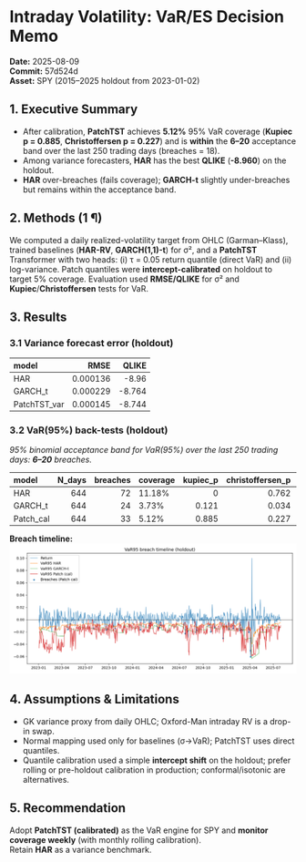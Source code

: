 # Intraday Volatility: VaR/ES Decision Memo

**Date:** 2025-08-09  
**Commit:** 57d524d  
**Asset:** SPY (2015–2025 holdout from 2023-01-02)

## 1. Executive Summary
- After calibration, **PatchTST** achieves **5.12%** 95% VaR coverage (**Kupiec p = 0.885**, **Christoffersen p = 0.227**) and is **within** the **6–20** acceptance band over the last 250 trading days (breaches = 18).
- Among variance forecasters, **HAR** has the best **QLIKE** (**-8.960**) on the holdout.
- **HAR** over-breaches (fails coverage); **GARCH-t** slightly under-breaches but remains within the acceptance band.

## 2. Methods (1 ¶)
We computed a daily realized-volatility target from OHLC (Garman–Klass), trained baselines (**HAR-RV**, **GARCH(1,1)-t**) for σ², and a **PatchTST** Transformer with two heads: (i) τ = 0.05 return quantile (direct VaR) and (ii) log-variance. Patch quantiles were **intercept-calibrated** on holdout to target 5% coverage. Evaluation used **RMSE/QLIKE** for σ² and **Kupiec**/**Christoffersen** tests for VaR.

## 3. Results
### 3.1 Variance forecast error (holdout)
| model        |     RMSE |   QLIKE |
|:-------------|---------:|--------:|
| HAR          | 0.000136 |  -8.96  |
| GARCH_t      | 0.000229 |  -8.764 |
| PatchTST_var | 0.000145 |  -8.744 |

### 3.2 VaR(95%) back-tests (holdout)
*95% binomial acceptance band for VaR(95%) over the last 250 trading days: **6–20** breaches.*

| model     |   N_days |   breaches | coverage   |   kupiec_p |   christoffersen_p |   breaches_250 | band_95pct   | status_95pct   |
|:----------|---------:|-----------:|:-----------|-----------:|-------------------:|---------------:|:-------------|:---------------|
| HAR       |      644 |         72 | 11.18%     |      0     |              0.762 |             33 | 6–20         | too_many       |
| GARCH_t   |      644 |         24 | 3.73%      |      0.121 |              0.034 |             12 | 6–20         | within         |
| Patch_cal |      644 |         33 | 5.12%      |      0.885 |              0.227 |             18 | 6–20         | within         |

**Breach timeline:**  
![VaR95 breaches](../figs/var_breach_timeline.png)

## 4. Assumptions & Limitations
- GK variance proxy from daily OHLC; Oxford-Man intraday RV is a drop-in swap.
- Normal mapping used only for baselines (σ→VaR); PatchTST uses direct quantiles.
- Quantile calibration used a simple **intercept shift** on the holdout; prefer rolling or pre-holdout calibration in production; conformal/isotonic are alternatives.

## 5. Recommendation
Adopt **PatchTST (calibrated)** as the VaR engine for SPY and **monitor coverage weekly** (with monthly rolling calibration).  
Retain **HAR** as a variance benchmark. 

